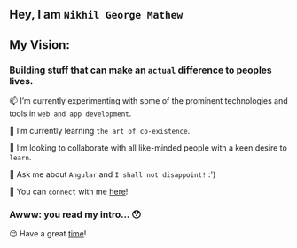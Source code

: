 
## Hey, I am `Nikhil George Mathew`

## My Vision:
### Building stuff that can make an `actual` difference to peoples lives.

📫 I’m currently experimenting with some of the prominent technologies and tools in `web and app development`.

🌱 I’m currently learning `the art of co-existence`. 

👯 I’m looking to collaborate with all like-minded people with a keen desire to `learn`.

💬 Ask me about `Angular` and `I shall not disappoint!` :')

👀 You can `connect` with me [here](https://in.linkedin.com/in/nikhil-george-mathew-a566271ba)!

### Awww: you read my intro... 😯
  😌 Have a great [time](https://www.youtube.com/watch?v=RBumgq5yVrA&ab_channel=Passenger)!
